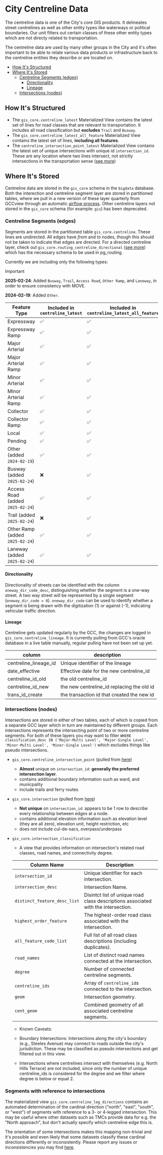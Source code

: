 # City Centreline Data <!-- omit in toc -->

The centreline data is one of the City's core GIS products. It delineates street centrelines as well as other entity types like waterways or political boundaries. Our unit filters out certain classes of these other entity types which are not directy related to transportation.

The centreline data are used by many other groups in the City and it's often important to be able to relate various data products or infrastructure back to the centreline entities they describe or are located on.

- [How It's Structured](#how-its-structured)
- [Where It's Stored](#where-its-stored)
  - [Centreline Segments (edges)](#centreline-segments-edges)
    - [Directionality](#directionality)
    - [Lineage](#lineage)
  - [Intersections (nodes)](#intersections-nodes)


## How It's Structured

* The `gis_core.centreline_latest` Materialized View contains the latest set of lines for road classes that are relevant to transportation. It includes all road classification but **excludes** `Trail` and `Busway`.
* The `gis_core.centreline_latest_all_feature` Materialized View contains the latest set of lines, **including all features**.
* The `centreline_intersection_point_latest` Materialized View contains the latest set of unique intersections with unique id `intersection_id`. These are any location where two lines intersect, not strictly intersections in the transportation sense ([see more](#intersections-nodes))

## Where It's Stored

Centreline data are stored in the `gis_core` schema in the `bigdata` database. Both the interection and centreline segment layer are stored in partitioned tables, where we pull in a new version of these layer quarterly from GCCview through an automatic [airflow process](/dags/gcc_layers_pull.py). Other centreline layers not stored in the `gis_core` schema (for example: `gis`) has been deprecated. 

### Centreline Segments (edges)

Segments are stored in the partitioned table `gis_core.centreline`. These lines are undirected. All edges have _from_ and _to_ nodes, though this should not be taken to indicate that edges are directed. For a directed centreline layer, check out `gis_core.routing_centreline_directional` ([see more](#centreline-segments-edges)) which has the necessary schema to be used in pg_routing.

Currently we are including only the following types:

> [!IMPORTANT]
> **2025-02-24**: Added `Busway`, `Trail`, `Access Road`, `Other Ramp`, and `Laneway`, in order to ensure consistency with MOVE.
> 
> **2024-02-19**: Added `Other`. 

| Feature Type         | Included in `centreline_latest` | Included in `centreline_latest_all_feature` |
|----------------------|--------------------------------|----------------------------------|
| Expressway          | ✅ | ✅ |
| Expressway Ramp     | ✅ | ✅ |
| Major Arterial      | ✅ | ✅ |
| Major Arterial Ramp | ✅ | ✅ |
| Minor Arterial      | ✅ | ✅ |
| Minor Arterial Ramp | ✅ | ✅ |
| Collector           | ✅ | ✅ |
| Collector Ramp      | ✅ | ✅ |
| Local               | ✅ | ✅ |
| Pending             | ✅ | ✅ |
| Other (added `2024-02-19`) | ✅ | ✅ |
| Busway (added `2025-02-24`) | ❌ | ✅ |
| Access Road (added `2025-02-24`) | ✅ | ✅ |
| Trail (added `2025-02-24`) | ❌ | ✅ |
| Other Ramp (added `2025-02-24`) | ✅ | ✅ |
| Laneway (added `2025-02-24`) | ✅ | ✅ |

#### Directionality

Directionality of streets can be identified with the column `oneway_dir_code_desc`, distinguishing whether the segment is a one-way street. A two way street will be represented by a single segment (`oneway_dir_code = 0`). `oneway_dir_code` can be used to identify whether a segment is being drawn with the digitization (1) or against (-1), indicating vehicular traffic direction.

#### Lineage

Centreline gets updated regularly by the GCC, the changes are logged in `gis_core.centreline_lineage`. It is currently pulling from GCC's oracle database in a live table manually, regular pulling have not been set up yet. 

| column                | description                                |
|-----------------------|--------------------------------------------|
| centreline_lineage_id | Unique identifier of the lineage           |
| date_effective        | Effective date for the new centreline_id   |
| centreline_id_old     | the old centreline_id                      |
| centreline_id_new     | the new centreline_id replacing the old id |
| trans_id_create       | the transaction id that created the new id |

### Intersections (nodes)

Intersections are stored in either of two tables, each of which is copied from a separate GCC layer which in turn are maintained by different groups. Each intersections represents the intersecting point of two or more centreline segments. For both of these layers you may want to filter `WHERE classification_desc IN ('Major-Multi Level', 'Major-Single Level', 'Minor-Multi Level', 'Minor-Single Level')` which excludes things like pseudo intersections. 

* `gis_core.centreline_intersection_point` (pulled from [here](https://insideto-gis.toronto.ca/arcgis/rest/services/cot_geospatial/FeatureServer/19))
    - **Almost** unique on `intersection_id`: **generally the preferred intersection layer**.
    - contains additional boundary information such as ward, and municpality
    - include trails and ferry routes
* `gis_core.intersection` (pulled from [here](https://insideto-gis.toronto.ca/arcgis/rest/services/cot_geospatial12/FeatureServer/42))
    - **Not unique** on `intersection_id`: appears to be 1 row to describe every relationship between edges at a node.  
    - contains additional elevation information such as elevation level (they are all zero), elevation unit, height restriction, etc
    - does not include cul-de-sacs, overpass/underpass
* `gis_core.intersection_classification`
    - A view that provides information on intersection's related road classes, road names, and connectivity degree.
    
    | Column Name                 | Description  |
    |-----------------------------|--------------|
    | `intersection_id`           | Unique identifier for each intersection. |
    | `intersection_desc`         | Intersection Name. |
    | `distinct_feature_desc_list`| Disintct list of unique road class descriptions associated with the intersection. |
    | `highest_order_feature`     | The highest-order road class associated with the intersection. |
    | `all_feature_code_list`     | Full list of all road class descriptions (including duplicates). |
    | `road_names`                | List of distinct road names connected at the intersection. |
    | `degree`                    | Number of connected centreline segments. |
    | `centreline_ids`            | Array of `centreline_id`s connected to the intersection. |
    | `geom`                      | Intersection geometry. |
    | `cent_geom`                 | Combined geometry of all associated centreline segments. |

    - Known Caveats:
 
    -  Boundary Intersections: Intersections along the city's boundary (e.g., Steeles Avenue) may connect to roads outside the city's jurisdiction. These may be classified as pseudo intersections and get filtered out in this view.
 
    -  Intersections where centrelines intersect with themselves (e.g. North Hills Terrace) are not included, since only the number of unique centreline_ids is considered for the degree and we filter where degree is below or equal 2.

### Segments with reference to intersections

The materialized view `gis_core.centreline_leg_directions` contains an automated determination of the cardinal direction ("north", "east", "south", or "west") of segments with reference to a 3- or 4-legged intersection. This may be useful where other datasets such as TMCs provide data for e.g. the "North approach", but don't actually specify which centreline edge this is.

The orientation of some intersections makes this mapping non-trivial and it's possible and even likely that some datasets classify these cardinal directions differently or inconsistently. Please report any issues or inconsistencies you may find [here](https://github.com/CityofToronto/bdit_data-sources/issues/1190).


